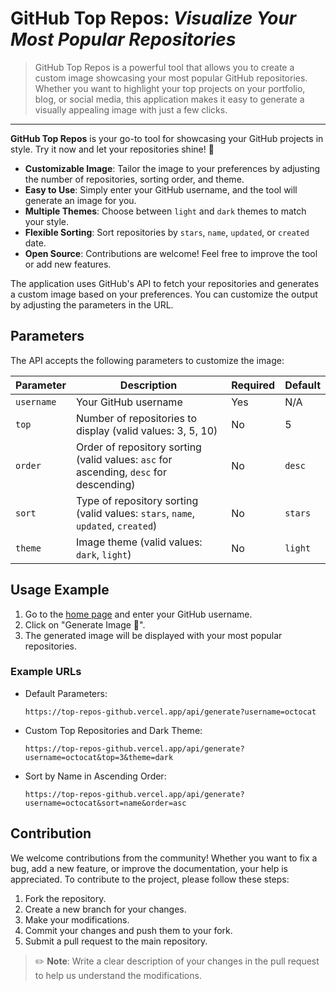 # GitHub Top Repos: _Visualize Your Most Popular Repositories_
> GitHub Top Repos is a powerful tool that allows you to create a custom image showcasing your most popular GitHub repositories. Whether you want to highlight your top projects on your portfolio, blog, or social media, this application makes it easy to generate a visually appealing image with just a few clicks.

---

**GitHub Top Repos** is your go-to tool for showcasing your GitHub projects in style. Try it now and let your repositories shine! 🚀

- **Customizable Image**: Tailor the image to your preferences by adjusting the number of repositories, sorting order, and theme.
- **Easy to Use**: Simply enter your GitHub username, and the tool will generate an image for you.
- **Multiple Themes**: Choose between `light` and `dark` themes to match your style.
- **Flexible Sorting**: Sort repositories by `stars`, `name`, `updated`, or `created` date.
- **Open Source**: Contributions are welcome! Feel free to improve the tool or add new features.

The application uses GitHub's API to fetch your repositories and generates a custom image based on your preferences. You can customize the output by adjusting the parameters in the URL.

## Parameters

The API accepts the following parameters to customize the image:

| Parameter | Description | Required | Default |
|-----------|-------------|----------|---------|
| `username` | Your GitHub username | Yes | N/A |
| `top` | Number of repositories to display (valid values: 3, 5, 10) | No | 5 |
| `order` | Order of repository sorting (valid values: `asc` for ascending, `desc` for descending) | No | `desc` |
| `sort` | Type of repository sorting (valid values: `stars`, `name`, `updated`, `created`) | No | `stars` |
| `theme` | Image theme (valid values: `dark`, `light`) | No | `light` |

## Usage Example

1. Go to the [home page](https://top-repos-github.vercel.app/) and enter your GitHub username.
2. Click on "Generate Image 🚀".
3. The generated image will be displayed with your most popular repositories.

### Example URLs

- Default Parameters: 
  ```
  https://top-repos-github.vercel.app/api/generate?username=octocat
  ```

- Custom Top Repositories and Dark Theme: 
  ```
  https://top-repos-github.vercel.app/api/generate?username=octocat&top=3&theme=dark
  ```

- Sort by Name in Ascending Order: 
  ```
  https://top-repos-github.vercel.app/api/generate?username=octocat&sort=name&order=asc
  ```

## Contribution

We welcome contributions from the community! Whether you want to fix a bug, add a new feature, or improve the documentation, your help is appreciated. To contribute to the project, please follow these steps:

1. Fork the repository.
2. Create a new branch for your changes.
3. Make your modifications.
4. Commit your changes and push them to your fork.
5. Submit a pull request to the main repository.

> ✏️ **Note**: Write a clear description of your changes in the pull request to help us understand the modifications.
